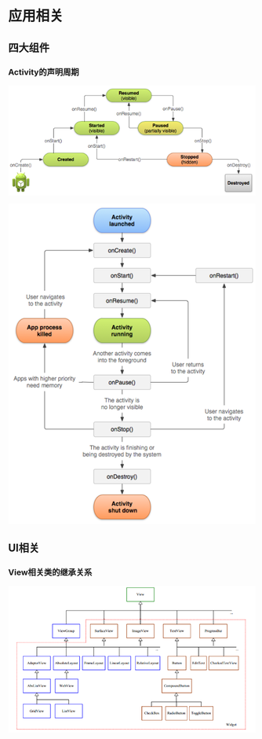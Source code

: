 # 应用相关

## 四大组件

### Activity的声明周期

![Activity的声明周期](./activity-lifecycle.png)

![Activity的声明周期](./activity-lifecycle-2.png)

## UI相关

### View相关类的继承关系

![View相关类的继承关系](./view-inherit.png)
